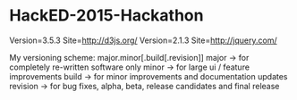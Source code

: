 # HackED-2015-Hackathon
Version=3.5.3 Site=http://d3js.org/
Version=2.1.3 Site=http://jquery.com/


My versioning scheme:
major.minor[.build[.revision]]
major -> for completely re-written software only
minor -> for large ui / feature improvements
build -> for minor improvements and documentation updates
revision -> for bug fixes, alpha, beta, release candidates and final release
